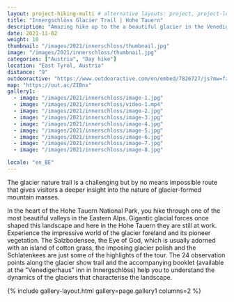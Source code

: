 ```yaml
---
layout: project-hiking-multi # alternative layouts: project, project-left, project-right, project-top
title: "Innergschlöss Glacier Trail | Hohe Tauern"
description: "Amazing hike up to the a beautiful glacier in the Venediger mountain range."
date: 2021-11-02
weight: 10
thumbnail: "/images/2021/innerschloss/thumbnail.jpg"
image: "/images/2021/innerschloss/thumbnail.jpg"
categories: ["Austria", "Day hike"]
location: "East Tyrol, Austria"
distance: "9"
outdooractive: "https://www.outdooractive.com/en/embed/7826727/js?mw=false&usr=4imcb1&key=USR-LKA30EGO-EMWGMIS4-4OSSTG7J"
map: "https://out.ac/ZIBnx"
gallery1:
  - image: "/images/2021/innerschloss/image-1.jpg"
  - image: "/images/2021/innerschloss/video-1.mp4"
  - image: "/images/2021/innerschloss/image-2.jpg"
  - image: "/images/2021/innerschloss/image-3.jpg"
  - image: "/images/2021/innerschloss/image-4.jpg"
  - image: "/images/2021/innerschloss/image-5.jpg"
  - image: "/images/2021/innerschloss/image-6.jpg"
  - image: "/images/2021/innerschloss/image-7.jpg"
  - image: "/images/2021/innerschloss/image-8.jpg"

locale: "en_BE"
---
```

The glacier nature trail is a challenging but by no means impossible route that gives visitors a deeper insight into the nature of glacier-formed mountain masses.

In the heart of the Hohe Tauern National Park, you hike through one of the most beautiful valleys in the Eastern Alps. Gigantic glacial forces once shaped this landscape and here in the Hohe Tauern they are still at work. Experience the impressive world of the glacier foreland and its pioneer vegetation. The Salzbodensee, the Eye of God, which is usually adorned with an island of cotton grass, the imposing glacier polish and the Schlatenkees are just some of the highlights of the tour. The 24 observation points along the glacier show trail and the accompanying booklet (available at the "Venedigerhaus" inn in Innergschlöss) help you to understand the dynamics of the glaciers that characterise the landscape.

{% include gallery-layout.html gallery=page.gallery1 columns=2 %}

